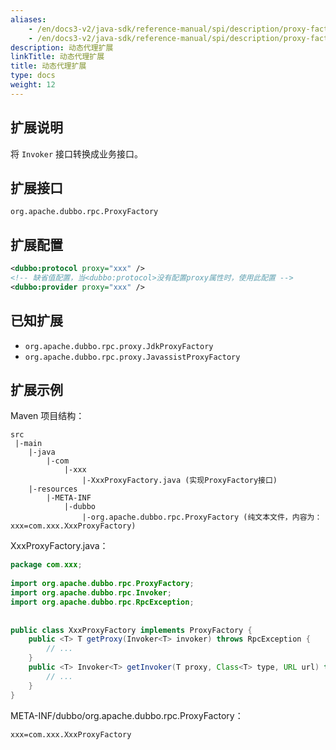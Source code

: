```yaml
---
aliases:
    - /en/docs3-v2/java-sdk/reference-manual/spi/description/proxy-factory/
    - /en/docs3-v2/java-sdk/reference-manual/spi/description/proxy-factory/
description: 动态代理扩展
linkTitle: 动态代理扩展
title: 动态代理扩展
type: docs
weight: 12
---
```







## 扩展说明

将 `Invoker` 接口转换成业务接口。

## 扩展接口

`org.apache.dubbo.rpc.ProxyFactory`

## 扩展配置

```xml
<dubbo:protocol proxy="xxx" />
<!-- 缺省值配置，当<dubbo:protocol>没有配置proxy属性时，使用此配置 -->
<dubbo:provider proxy="xxx" />
```

## 已知扩展

* `org.apache.dubbo.rpc.proxy.JdkProxyFactory`
* `org.apache.dubbo.rpc.proxy.JavassistProxyFactory`

## 扩展示例

Maven 项目结构：

```
src
 |-main
    |-java
        |-com
            |-xxx
                |-XxxProxyFactory.java (实现ProxyFactory接口)
    |-resources
        |-META-INF
            |-dubbo
                |-org.apache.dubbo.rpc.ProxyFactory (纯文本文件，内容为：xxx=com.xxx.XxxProxyFactory)
```

XxxProxyFactory.java：

```java
package com.xxx;
 
import org.apache.dubbo.rpc.ProxyFactory;
import org.apache.dubbo.rpc.Invoker;
import org.apache.dubbo.rpc.RpcException;
 
 
public class XxxProxyFactory implements ProxyFactory {
    public <T> T getProxy(Invoker<T> invoker) throws RpcException {
        // ...
    }
    public <T> Invoker<T> getInvoker(T proxy, Class<T> type, URL url) throws RpcException {
        // ...
    }
}
```

META-INF/dubbo/org.apache.dubbo.rpc.ProxyFactory：

```properties
xxx=com.xxx.XxxProxyFactory
```
